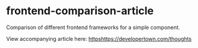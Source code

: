# frontend-comparison-article
Comparison of different frontend frameworks for a simple component.

View accompanying article here: [https](https://developertown.com/thoughts)https://developertown.com/thoughts
